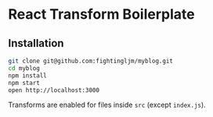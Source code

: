 # React Transform Boilerplate

## Installation

```bash
git clone git@github.com:fightingljm/myblog.git
cd myblog
npm install
npm start
open http://localhost:3000
```

Transforms are enabled for files inside `src` (except `index.js`).
